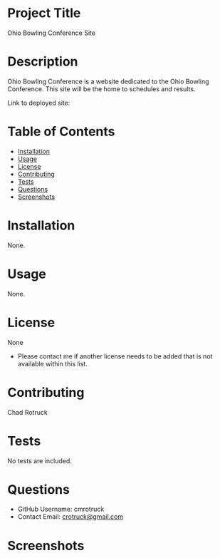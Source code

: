 # Project Title

Ohio Bowling Conference Site

# Description

Ohio Bowling Conference is a website dedicated to the Ohio Bowling Conference. This site will be the home to schedules and results.

Link to deployed site:

# Table of Contents

- [Installation](#installation)
- [Usage](#usage)
- [License](#license)
- [Contributing](#contributing)
- [Tests](#tests)
- [Questions](#questions)
- [Screenshots](#screenshots)

# Installation

None.

# Usage

None.

# License

None

- Please contact me if another license needs to be added that is not available within this list.

# Contributing

Chad Rotruck

# Tests

No tests are included.

# Questions

- GitHub Username:
  cmrotruck
- Contact Email:
  crotruck@gmail.com

# Screenshots
